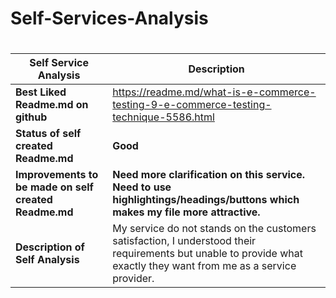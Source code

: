 # Self-Services-Analysis
#
**Self Service Analysis**	          |**Description**
------------------------------------|----------------------------------
**Best Liked Readme.md on github**	| https://readme.md/what-is-e-commerce-testing-9-e-commerce-testing-technique-5586.html
**Status of self created Readme.md**|**Good**
**Improvements to be made on self created Readme.md**	| **Need more clarification on this service. Need to use highlightings/headings/buttons which makes my file more attractive.**
**Description of Self Analysis**	  | My service do not stands on the customers satisfaction, I understood their requirements but unable to provide what exactly they want from me as a service provider.
#
